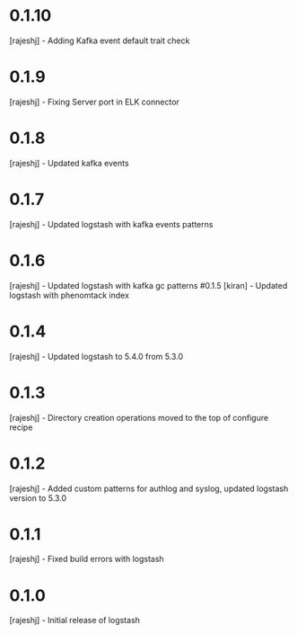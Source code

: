 # 0.1.10
[rajeshj]   - Adding Kafka event default trait check
# 0.1.9
[rajeshj]   - Fixing Server port in ELK connector
# 0.1.8
[rajeshj]   - Updated kafka events
# 0.1.7
[rajeshj]   - Updated logstash with kafka events patterns
# 0.1.6
[rajeshj]   - Updated logstash with kafka gc patterns
#0.1.5
[kiran]     - Updated logstash with phenomtack index
# 0.1.4
[rajeshj]   - Updated logstash to 5.4.0 from 5.3.0
# 0.1.3
[rajeshj]   - Directory creation operations moved to the top of configure recipe  
# 0.1.2
[rajeshj]   - Added custom patterns for authlog and syslog, updated logstash version to 5.3.0
# 0.1.1
[rajeshj]   - Fixed build errors with logstash
# 0.1.0
[rajeshj]   - Initial release of logstash
